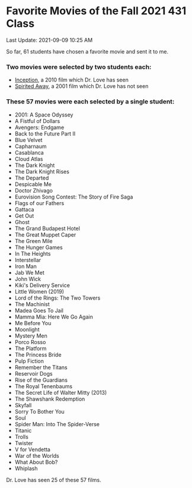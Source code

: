 # Favorite Movies of the Fall 2021 431 Class

Last Update: 2021-09-09 10:25 AM

So far, 61 students have chosen a favorite movie and sent it to me. 

### Two movies were selected by two students each:

- [Inception](https://www.imdb.com/title/tt1375666/), a 2010 film which Dr. Love has seen
- [Spirited Away](https://www.imdb.com/title/tt0245429/), a 2001 film which Dr. Love has not seen

### These 57 movies were each selected by a single student:

- 2001: A Space Odyssey
- A Fistful of Dollars
- Avengers: Endgame
- Back to the Future Part II
- Blue Velvet
- Capharnaum
- Casablanca
- Cloud Atlas
- The Dark Knight
- The Dark Knight Rises
- The Departed
- Despicable Me
- Doctor Zhivago
- Eurovision Song Contest: The Story of Fire Saga
- Flags of our Fathers
- Gattaca
- Get Out
- Ghost
- The Grand Budapest Hotel
- The Great Muppet Caper
- The Green Mile
- The Hunger Games
- In The Heights
- Interstellar
- Iron Man
- Jab We Met
- John Wick
- Kiki's Delivery Service
- Little Women (2019)
- Lord of the Rings: The Two Towers
- The Machinist
- Madea Goes To Jail
- Mamma Mia: Here We Go Again
- Me Before You
- Moonlight
- Mystery Men
- Porco Rosso
- The Platform
- The Princess Bride
- Pulp Fiction
- Remember the Titans
- Reservoir Dogs
- Rise of the Guardians
- The Royal Tenenbaums
- The Secret Life of Walter Mitty (2013)
- The Shawshank Redemption
- Skyfall
- Sorry To Bother You
- Soul
- Spider Man: Into The Spider-Verse
- Titanic
- Trolls
- Twister
- V for Vendetta
- War of the Worlds
- What About Bob?
- Whiplash

Dr. Love has seen 25 of these 57 films.

